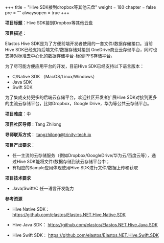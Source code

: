 +++
title = "Hive SDK接到dropbox等其他云盘"
weight = 180
chapter = false
pre = ""
alwaysopen = true
+++

**项目标题**：Hive SDK接到Dropbox等其他云盘

**项目描述**：

Elastos Hive SDK是为了方便前端开发者使用的一套文件/数据存储接口。当前Hive SDK已经支持后端文件/数据存储对接到 OneDrive商业云存储平台，同时也支持对标准去中心化的数据存储平台-标准IPFS存储平台。

为了尽可能方便应用平台的开发，目前Hive SDK已经支持以下语言版本：

- C/Native SDK （MacOS/Linux/Windows）
- Java SDK
- Swift SDK

为了集成支持更多的后端云存储平台，欢迎社区开发者扩展Hive SDK对接到更多的主流云存储平台，比如Dropbox，Google Drive，华为等公共云存储平台。

**项目难度**：中

**项目社区导师**：Tang Zhilong

**导师联系方式**： tangzhilong@trinity-tech.io

**项目产出要求**：

- 任一主流的云存储服务（例如Dropbox/GoogleDrive/华为云/百度云等），通过Hive SDK能将文件/数据存储到该云存储平台中；
- 有相应的Sample应用体现使用Hive SDK进行文件/数据上传和获取

**项目技术要求**

- Java/Swift/C 任一语言开发能力

**参考资源**

- Hive Native SDK： https://github.com/elastos/Elastos.NET.Hive.Native.SDK
- Hive Java SDK： https://github.com/elastos/Elastos.NET.Hive.Java.SDK

- Hive Swift SDK： https://github.com/elastos/Elastos.NET.Hive.Swift.SDK

